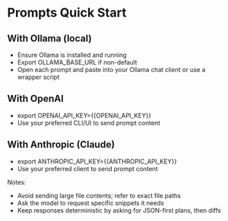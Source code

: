 # Prompts Quick Start

## With Ollama (local)
- Ensure Ollama is installed and running
- Export OLLAMA_BASE_URL if non-default
- Open each prompt and paste into your Ollama chat client or use a wrapper script

## With OpenAI
- export OPENAI_API_KEY={{OPENAI_API_KEY}}
- Use your preferred CLI/UI to send prompt content

## With Anthropic (Claude)
- export ANTHROPIC_API_KEY={{ANTHROPIC_API_KEY}}
- Use your preferred client to send prompt content

Notes:
- Avoid sending large file contents; refer to exact file paths
- Ask the model to request specific snippets it needs
- Keep responses deterministic by asking for JSON-first plans, then diffs


